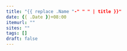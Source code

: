 ```yaml
---
title: "{{ replace .Name "-" " " | title }}"
date: {{ .Date }}+08:00
itemurl: ""
sites: ""
tags: []
draft: false
---
```



